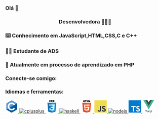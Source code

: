 <h3 align="left">Olá 👋</h3>
<h3 align="center">Desenvolvedora 👩🏻‍💻</h3>
<h3 align="left">⌨️ Conhecimento em JavaScript,HTML,CSS,C e C++</h3>
<h3 align="left">👩‍🎓 Estudante de ADS</h3>
<h3 align="left">🌱 Atualmente em processo de aprendizado em PHP</h3>



<h3 align="left">Conecte-se comigo:</h3>
<p align="left">
</p>

<h3 align=" left">Idiomas e ferramentas:</h3>
<p align="left"> <a href="https://www.cprogramming.com/" target="_blank" rel="noreferrer"> <img src= "https://raw.githubusercontent.com/devicons/devicon/master/icons/c/c-original.svg" alt="c" width="40" height="40"/> </a> <a href="https://www.w3schools.com/cpp/" target="_blank" rel="noreferrer"> <img src="https://raw.githubusercontent.com/devicons/devicon/master/icons/ cplusplus/cplusplus-original.svg" alt="cplusplus" width="40" height="40"/> </a> <a href="https://www.w3schools.com/css/" target=" _blank" rel="noreferrer"> <img src="https://raw.githubusercontent.com/devicons/devicon/master/icons/css3/css3-original-wordmark.svg" alt="css3" width="40 " height="40"/> </a> <a href="https://www.haskell.org/" target="_blank" rel="noreferrer"> <img src="https://upload. wikimedia.org/wikipedia/commons/1/1c/Haskell-Logo.svg" alt="haskell" width="40" height="40"/> </a> <a href="https://www. w3.org/html/" target="_blank" rel="noreferrer"> <img src="https://raw.githubusercontent.com/devicons/devicon/master/icons/html5/html5-original-wordmark.svg " alt="html5" width="40" height="40"/> </a> <a href="https://developer.mozilla.org/en-US/docs/Web/JavaScript" target=" _blank" rel="noreferrer"> <img src="https://raw.githubusercontent.com/devicons/devicon/master/icons/javascript/javascript-original.svg" alt="javascript" width="40" altura ="40"/> </a> <a href="https://nodejs.org" target="_blank" rel="noreferrer"> <img src="https://raw.githubusercontent.com/devicons /devicon/master/icons/nodejs/nodejs-original-wordmark.svg" alt="nodejs" width="40" height="40"/> </a> <a href="https://www.typescriptlang .org/" target="_blank" rel="noreferrer"> <img src="https://raw.githubusercontent.com/devicons/devicon/master/icons/typescript/typescript-original.svg" alt="typescript" width="40" height="40"/> </a> <a href="https://vuejs.org/" target="_blank" rel="noreferrer"> <img src="https://raw.githubusercontent.com/devicons/devicon/master/icons/vuejs/vuejs-original-wordmark.svg" alt="vuejs" width="40" height="40"/> </ uma> </p>


























<!---
- 👋 Hi, I’m @anapreino
- 👀 I’m interested in ...
- 🌱 I’m currently learning ...
- 💞️ I’m looking to collaborate on ...
- 📫 How to reach me ...
- 😄 Pronouns: ...
- ⚡ Fun fact: ...


anapreino/anapreino is a ✨ special ✨ repository because its `README.md` (this file) appears on your GitHub profile.
You can click the Preview link to take a look at your changes.
--->
